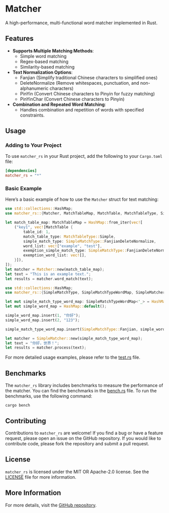 # Matcher

A high-performance, multi-functional word matcher implemented in Rust.

## Features

- **Supports Multiple Matching Methods**:
  - Simple word matching
  - Regex-based matching
  - Similarity-based matching
- **Text Normalization Options**:
  - Fanjian (Simplify traditional Chinese characters to simplified ones)
  - DeleteNormalize (Remove whitespaces, punctuation, and non-alphanumeric characters)
  - PinYin (Convert Chinese characters to Pinyin for fuzzy matching)
  - PinYinChar (Convert Chinese characters to Pinyin)
- **Combination and Repeated Word Matching**:
  - Handles combination and repetition of words with specified constraints.

## Usage

### Adding to Your Project

To use `matcher_rs` in your Rust project, add the following to your `Cargo.toml` file:

```toml
[dependencies]
matcher_rs = "*"
```

### Basic Example

Here’s a basic example of how to use the `Matcher` struct for text matching:

```rust
use std::collections::HashMap;
use matcher_rs::{Matcher, MatchTableMap, MatchTable, MatchTableType, SimpleMatchType};

let match_table_map: MatchTableMap = HashMap::from_iter(vec![
    ("key1", vec![MatchTable {
        table_id: 1,
        match_table_type: MatchTableType::Simple,
        simple_match_type: SimpleMatchType::FanjianDeleteNormalize,
        word_list: vec!["example", "test"],
        exemption_simple_match_type: SimpleMatchType::FanjianDeleteNormalize,
        exemption_word_list: vec![],
    }]),
]);
let matcher = Matcher::new(match_table_map);
let text = "This is an example text.";
let results = matcher.word_match(text);
```

```rust
use std::collections::HashMap;
use matcher_rs::{SimpleMatchType, SimpleMatchTypeWordMap, SimpleMatcher};

let mut simple_match_type_word_map: SimpleMatchTypeWordMap<'_> = HashMap::default();
let mut simple_word_map = HashMap::default();

simple_word_map.insert(1, "你好");
simple_word_map.insert(2, "123");

simple_match_type_word_map.insert(SimpleMatchType::Fanjian, simple_word_map);

let matcher = SimpleMatcher::new(simple_match_type_word_map);
let text = "你好，世界！";
let results = matcher.process(text);
```

For more detailed usage examples, please refer to the [test.rs](./tests/test.rs) file.

## Benchmarks

The `matcher_rs` library includes benchmarks to measure the performance of the matcher. You can find the benchmarks in the [bench.rs](./benches/bench.rs) file. To run the benchmarks, use the following command:

```shell
cargo bench
```

## Contributing

Contributions to `matcher_rs` are welcome! If you find a bug or have a feature request, please open an issue on the GitHub repository. If you would like to contribute code, please fork the repository and submit a pull request.

## License

`matcher_rs` is licensed under the MIT OR Apache-2.0 license. See the [LICENSE](../License.md) file for more information.

## More Information

For more details, visit the [GitHub repository](https://github.com/Lips7/Matcher).
